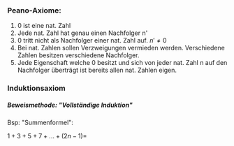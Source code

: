 ### Peano-Axiome:

1) 0 ist eine nat. Zahl
2) Jede nat. Zahl hat genau einen Nachfolger n'
3) 0 tritt nicht als Nachfolger einer nat. Zahl auf. $n' \not = 0$
4) Bei nat. Zahlen sollen Verzweigungen vermieden werden. Verschiedene Zahlen besitzen verschiedene Nachfolger. 
5) Jede Eigenschaft welche 0 besitzt und sich von jeder nat. Zahl n auf den Nachfolger überträgt ist bereits allen nat. Zahlen eigen.

### Induktionsaxiom

##### Beweismethode: "Vollständige Induktion"

Bsp: "Summenformel":

$1+3+5+7+...+(2n-1) =$

